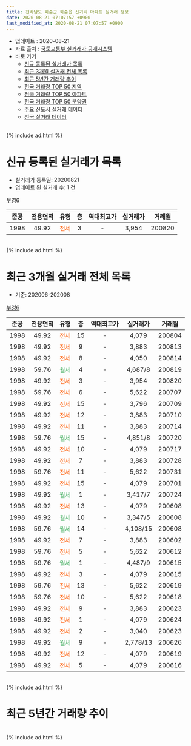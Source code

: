 ```yaml
---
title: 전라남도 화순군 화순읍 신기리 아파트 실거래 정보
date: 2020-08-21 07:07:57 +0900
last_modified_at: 2020-08-21 07:07:57 +0900
---
```


* 업데이트 : 2020-08-21
* 자료 출처 : [국토교통부 실거래가 공개시스템](http://rt.molit.go.kr)
* 바로 가기
    * [신규 등록된 실거래가 목록](#신규-등록된-실거래가-목록)
    * [최근 3개월 실거래 전체 목록](#최근-3개월-실거래-전체-목록)
    * [최근 5년간 거래량 추이](#최근-5년간-거래량-추이)
    * [전국 거래량 TOP 50 지역](https://inasie.github.io/apt-trade-info/최근-3개월-전국에서-가장-거래가-많이-발생한-지역)
    * [전국 거래량 TOP 50 아파트](https://inasie.github.io/apt-trade-info/최근-3개월-전국에서-가장-거래가-많이-발생한-아파트)
    * [전국 거래량 TOP 50 분양권](https://inasie.github.io/apt-trade-info/최근-3개월-전국에서-가장-거래가-많이-발생한-분양권)
    * [주요 신도시 실거래 데이터](https://inasie.github.io/apt-trade-info/주요-신도시)
    * [전국 실거래 데이터](https://inasie.github.io/apt-trade-info/전국)
<br>
{% include ad.html %}
<br>

# 신규 등록된 실거래가 목록
* 실거래가 등록일: 20200821
* 업데이트 된 실거래 수: 1 건


[부영6](https://search.naver.com/search.naver?query=%EC%A0%84%EB%9D%BC%EB%82%A8%EB%8F%84+%ED%99%94%EC%88%9C%EA%B5%B0+%ED%99%94%EC%88%9C%EC%9D%8D+%EC%8B%A0%EA%B8%B0%EB%A6%AC+%EB%B6%80%EC%98%816)

|준공|전용면적|유형|층|역대최고가|실거래가|거래월|
|:---:|:---:|:---:|:---:|:---:|:---:|:---:|
|1998|49.92|<span style="color:#ff5a00">전세</span>|3|<span style="color:#444444">-</span>|3,954|200820|


<br>
{% include ad.html %}
<br>

# 최근 3개월 실거래 전체 목록
* 기준: 202006-202008


[부영6](https://search.naver.com/search.naver?query=%EC%A0%84%EB%9D%BC%EB%82%A8%EB%8F%84+%ED%99%94%EC%88%9C%EA%B5%B0+%ED%99%94%EC%88%9C%EC%9D%8D+%EC%8B%A0%EA%B8%B0%EB%A6%AC+%EB%B6%80%EC%98%816)

|준공|전용면적|유형|층|역대최고가|실거래가|거래월|
|:---:|:---:|:---:|:---:|:---:|:---:|:---:|
|1998|49.92|<span style="color:#ff5a00">전세</span>|15|<span style="color:#444444">-</span>|4,079|200804|
|1998|49.92|<span style="color:#ff5a00">전세</span>|9|<span style="color:#444444">-</span>|3,883|200813|
|1998|49.92|<span style="color:#ff5a00">전세</span>|8|<span style="color:#444444">-</span>|4,050|200814|
|1998|59.76|<span style="color:#34a853">월세</span>|4|<span style="color:#444444">-</span>|4,687/8|200819|
|1998|49.92|<span style="color:#ff5a00">전세</span>|3|<span style="color:#444444">-</span>|3,954|200820|
|1998|59.76|<span style="color:#ff5a00">전세</span>|6|<span style="color:#444444">-</span>|5,622|200707|
|1998|49.92|<span style="color:#ff5a00">전세</span>|15|<span style="color:#444444">-</span>|3,796|200709|
|1998|49.92|<span style="color:#ff5a00">전세</span>|12|<span style="color:#444444">-</span>|3,883|200710|
|1998|49.92|<span style="color:#ff5a00">전세</span>|11|<span style="color:#444444">-</span>|3,883|200714|
|1998|59.76|<span style="color:#34a853">월세</span>|15|<span style="color:#444444">-</span>|4,851/8|200720|
|1998|49.92|<span style="color:#ff5a00">전세</span>|10|<span style="color:#444444">-</span>|4,079|200717|
|1998|49.92|<span style="color:#ff5a00">전세</span>|7|<span style="color:#444444">-</span>|3,883|200728|
|1998|59.76|<span style="color:#ff5a00">전세</span>|11|<span style="color:#444444">-</span>|5,622|200731|
|1998|49.92|<span style="color:#ff5a00">전세</span>|15|<span style="color:#444444">-</span>|4,079|200701|
|1998|49.92|<span style="color:#34a853">월세</span>|1|<span style="color:#444444">-</span>|3,417/7|200724|
|1998|49.92|<span style="color:#ff5a00">전세</span>|13|<span style="color:#444444">-</span>|4,079|200608|
|1998|49.92|<span style="color:#34a853">월세</span>|10|<span style="color:#444444">-</span>|3,347/5|200608|
|1998|59.76|<span style="color:#34a853">월세</span>|14|<span style="color:#444444">-</span>|4,108/15|200608|
|1998|49.92|<span style="color:#ff5a00">전세</span>|7|<span style="color:#444444">-</span>|3,883|200602|
|1998|59.76|<span style="color:#ff5a00">전세</span>|5|<span style="color:#444444">-</span>|5,622|200612|
|1998|59.76|<span style="color:#34a853">월세</span>|1|<span style="color:#444444">-</span>|4,487/9|200615|
|1998|49.92|<span style="color:#ff5a00">전세</span>|3|<span style="color:#444444">-</span>|4,079|200615|
|1998|59.76|<span style="color:#ff5a00">전세</span>|13|<span style="color:#444444">-</span>|5,622|200619|
|1998|59.76|<span style="color:#ff5a00">전세</span>|10|<span style="color:#444444">-</span>|5,622|200618|
|1998|49.92|<span style="color:#ff5a00">전세</span>|9|<span style="color:#444444">-</span>|3,883|200623|
|1998|49.92|<span style="color:#ff5a00">전세</span>|1|<span style="color:#444444">-</span>|4,079|200624|
|1998|49.92|<span style="color:#ff5a00">전세</span>|2|<span style="color:#444444">-</span>|3,040|200623|
|1998|49.92|<span style="color:#34a853">월세</span>|9|<span style="color:#444444">-</span>|2,778/13|200626|
|1998|49.92|<span style="color:#ff5a00">전세</span>|12|<span style="color:#444444">-</span>|4,079|200619|
|1998|49.92|<span style="color:#ff5a00">전세</span>|5|<span style="color:#444444">-</span>|4,079|200616|


<br>
{% include ad.html %}
<br>

# 최근 5년간 거래량 추이


<div style="width:100%;">
    <canvas id="deal_progress" height="200"></canvas>
</div>

<script>
new Chart(document.getElementById("deal_progress"), {
    type: 'line',
    data: {
        labels: ['201508','201509','201510','201511','201512','201601','201602','201603','201604','201605','201606','201607','201608','201609','201610','201611','201612','201701','201702','201703','201704','201705','201706','201707','201708','201709','201710','201711','201712','201801','201802','201803','201804','201805','201806','201807','201808','201809','201810','201811','201812','201901','201902','201903','201904','201905','201906','201907','201908','201909','201910','201911','201912','202001','202002','202003','202004','202005','202006','202007','202008'],
        datasets: [{
            label: '매매',
            pointRadius: 1,
            data: [0, 0, 0, 0, 0, 0, 0, 0, 0, 0, 0, 0, 0, 0, 0, 0, 0, 0, 0, 0, 0, 0, 0, 0, 0, 0, 0, 0, 0, 0, 0, 0, 0, 0, 0, 0, 0, 0, 0, 0, 0, 0, 0, 0, 0, 0, 0, 0, 0, 0, 0, 0, 0, 0, 0, 0, 0, 0, 0, 0, 0],
            borderColor: "rgba(255, 201, 14, 1)",
            backgroundColor: "rgba(255, 201, 14, 0.5)",
            fill: false,
            lineTension: 0
        },{
            label: '전월세',
            pointRadius: 1,
            data: [19, 16, 21, 19, 21, 16, 22, 30, 27, 18, 16, 14, 18, 18, 29, 29, 24, 23, 25, 33, 32, 14, 14, 12, 24, 16, 25, 27, 15, 25, 27, 35, 24, 15, 16, 16, 16, 20, 27, 28, 23, 20, 21, 35, 24, 23, 18, 19, 24, 23, 30, 23, 17, 19, 26, 43, 45, 25, 15, 10, 5],
            borderColor: "rgba(0, 141, 185, 1)",
            backgroundColor: "rgba(0, 141, 185, 0.5)",
            fill: false,
            lineTension: 0
        }
        ]
    },
    options: {
        responsive: true,
        title: {
            display: false
        },
        tooltips: {
            mode: 'index',
            intersect: false
        },
        hover: {
            mode: 'nearest',
            intersect: true
        },
        scales: {
            xAxes: [{
                display: true,
                scaleLabel: {
                    display: true,
                    labelString: '년/월'
                }
            }],
            yAxes: [{
                display: true,
                ticks: {
                    suggestedMin: 0,
                },
                scaleLabel: {
                    display: true,
                    labelString: '실거래 수'
                }
            }]
        }
    }
});

</script>


<br>
{% include ad.html %}
<br>

